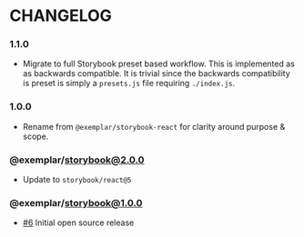 # CHANGELOG

### 1.1.0

- Migrate to full Storybook preset based workflow. This is implemented
  as as backwards compatible. It is trivial since the backwards
  compatibility is preset is simply a `presets.js` 
  file requiring `./index.js`. 

### 1.0.0

- Rename from `@exemplar/storybook-react` for clarity around purpose & scope.

### @exemplar/storybook@2.0.0

- Update to `storybook/react@5`

### @exemplar/storybook@1.0.0

- [#6] Initial open source release

[#6]: https://github.com/godaddy/exemplar/pull/6

